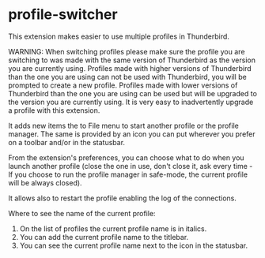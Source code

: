 # profile-switcher

This extension makes easier to use multiple profiles in Thunderbird.

WARNING:
When switching profiles please make sure the profile you are switching to was made with the same version of Thunderbird as the version you are currently using.
Profiles made with higher versions of Thunderbird than the one you are using can not be used with Thunderbird, you will be prompted to create a new profile.
Profiles made with lower versions of Thunderbird than the one you are using can be used but will be upgraded to the version you are currently using.
It is very easy to inadvertently upgrade a profile with this extension.

It adds new items the to File menu to start another profile or the profile manager.
The same is provided by an icon you can put wherever you prefer on a toolbar and/or in the statusbar.

From the extension's preferences, you can choose what to do when you launch another profile (close the one in use, don't close it, ask every time - If you choose to run the profile manager in safe-mode, the current profile will be always closed).

It allows also to restart the profile enabling the log of the connections.

Where to see the name of the current profile:
1) On the list of profiles the current profile name is in italics.
2) You can add the current profile name to the titlebar.
3) You can see the current profile name next to the icon in the statusbar.
